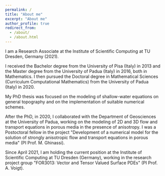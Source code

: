 ```yaml
---
permalink: /
title: "About me"
excerpt: "About me"
author_profile: true
redirect_from: 
  - /about/
  - /about.html
---
```

I am a Research Associate at the
  Institute of Scientific Computing at TU Dresden, Germany (2021).
  
  I received the Bachelor degree from the University of Pisa
  (Italy) in 2013 and the Master degree from the University
  of Padua (Italy) in 2016, both in Mathematics.
I then pursued the Doctoral degree in Mathematical Sciences
  (Curriculum Computational Mathematics) from the University of
  Padua (Italy) in 2020.

My PhD thesis was focused on the modeling of shallow-water equations
  on general topography and on the implementation of suitable
  numerical schemes.

After the PhD, in 2020, I collaborated with the Department
  of Geosciences at the University of Padua, working on the modeling
  of 2D and 3D flow and transport equations in porous media in the
  presence of anisotropy. I was a Postoctoral fellow in the project
  "Development of a numerical model for the solution of strongly
  anisotropic flow and transport equations in porous media"
  (PI Prof. M. Ghinassi).
  
  Since April 2021, I am holding the current position at the
  Institute of Scientific Computing at TU Dresden (Germany), working
  in the research project group "FOR3013: Vector and Tensor
  Valued Surface PDEs" (PI Prof. A. Voigt).
